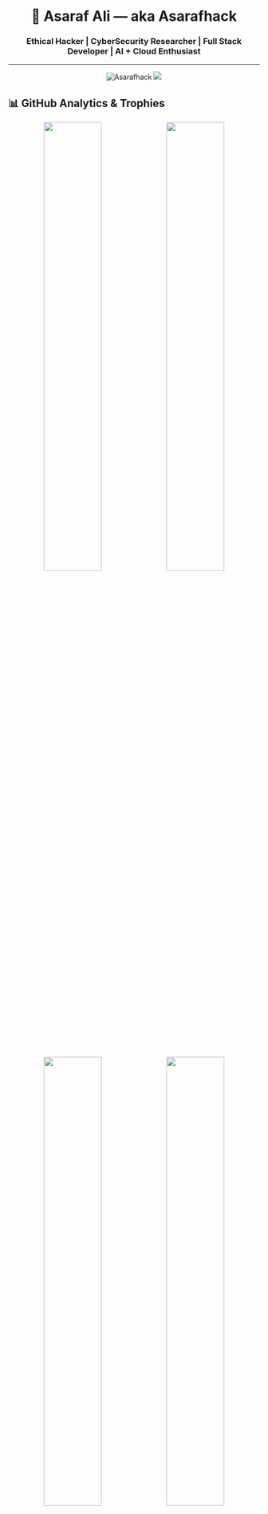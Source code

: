 <h1 align="center">🚀 Asaraf Ali — aka Asarafhack</h1>
<h3 align="center">Ethical Hacker | CyberSecurity Researcher | Full Stack Developer | AI + Cloud Enthusiast</h3>

---

<p align="center">
  <img src="https://komarev.com/ghpvc/?username=Asarafhack&label=Profile%20Views&color=brightgreen&style=for-the-badge" alt="Asarafhack" />
  <img src="https://img.shields.io/github/followers/Asarafhack?label=Followers&style=for-the-badge" />
</p>



## 📊 GitHub Analytics & Trophies

<p align="center">
  <img width="48%" src="https://github-readme-stats.vercel.app/api?username=Asarafhack&show_icons=true&theme=tokyonight&count_private=true&hide_border=false" />
  <img width="48%" src="https://github-readme-streak-stats.herokuapp.com/?user=Asarafhack&theme=tokyonight&hide_border=false" />
  <br/>
  <img width="48%" src="https://github-readme-stats.vercel.app/api/top-langs/?username=Asarafhack&layout=compact&theme=tokyonight&hide_border=false" />
  <img width="48%" src="https://github-profile-summary-cards.vercel.app/api/cards/productive-time?username=Asarafhack&theme=tokyonight&utcOffset=+5.5" />
  <br/>
  <img src="https://github-profile-trophy.vercel.app/?username=Asarafhack&theme=tokyonight&column=7&no-frame=true" />
</p>


## 👨‍💻 Tech & Tools Arsenal

### 🔐 Cybersecurity Stack:
![Nmap](https://img.shields.io/badge/Nmap-%2300599C.svg?style=for-the-badge&logo=gnu-privacy-guard&logoColor=white)
![Burp Suite](https://img.shields.io/badge/BurpSuite-FE7A16.svg?style=for-the-badge&logo=burpsuite&logoColor=white)
![Metasploit](https://img.shields.io/badge/Metasploit-004466.svg?style=for-the-badge&logo=metasploit&logoColor=white)
![Wireshark](https://img.shields.io/badge/Wireshark-1679A7.svg?style=for-the-badge&logo=wireshark&logoColor=white)
![Kali Linux](https://img.shields.io/badge/KaliLinux-557C94.svg?style=for-the-badge&logo=kalilinux&logoColor=white)
![Snort](https://img.shields.io/badge/Snort-FF0000.svg?style=for-the-badge&logoColor=white)
![OSINT](https://img.shields.io/badge/OSINT-FF69B4.svg?style=for-the-badge&logoColor=white)

### 💻 Programming Languages:
![Python](https://img.shields.io/badge/Python-3776AB?style=for-the-badge&logo=python&logoColor=white)
![Java](https://img.shields.io/badge/Java-ED8B00?style=for-the-badge&logo=openjdk&logoColor=white)
![C](https://img.shields.io/badge/C-00599C?style=for-the-badge&logo=c&logoColor=white)
![JavaScript](https://img.shields.io/badge/JavaScript-F7DF1E?style=for-the-badge&logo=javascript&logoColor=black)
![PHP](https://img.shields.io/badge/PHP-777BB4?style=for-the-badge&logo=php&logoColor=white)
![Kotlin](https://img.shields.io/badge/Kotlin-7F52FF?style=for-the-badge&logo=kotlin&logoColor=white)

### 🌐 Web & Frameworks:
![React](https://img.shields.io/badge/React-20232A?style=for-the-badge&logo=react&logoColor=61DAFB)
![Angular](https://img.shields.io/badge/Angular-DD0031?style=for-the-badge&logo=angular&logoColor=white)
![NodeJS](https://img.shields.io/badge/Node.js-339933?style=for-the-badge&logo=nodedotjs&logoColor=white)
![Flask](https://img.shields.io/badge/Flask-000000?style=for-the-badge&logo=flask&logoColor=white)
![Django](https://img.shields.io/badge/Django-092E20?style=for-the-badge&logo=django&logoColor=white)

### 🧠 AI/ML & Data Science:
![TensorFlow](https://img.shields.io/badge/TensorFlow-FF6F00?style=for-the-badge&logo=tensorflow&logoColor=white)
![NumPy](https://img.shields.io/badge/NumPy-013243?style=for-the-badge&logo=numpy&logoColor=white)
![Pandas](https://img.shields.io/badge/Pandas-150458?style=for-the-badge&logo=pandas&logoColor=white)
![Scikit Learn](https://img.shields.io/badge/scikit--learn-F7931E?style=for-the-badge&logo=scikit-learn&logoColor=white)
![Matplotlib](https://img.shields.io/badge/Matplotlib-11557C?style=for-the-badge&logo=matplotlib&logoColor=white)

### ☁️ Cloud & DevOps:
![AWS](https://img.shields.io/badge/AWS-FF9900?style=for-the-badge&logo=amazonaws&logoColor=white)
![Azure](https://img.shields.io/badge/Azure-0078D4?style=for-the-badge&logo=microsoftazure&logoColor=white)
![Google Cloud](https://img.shields.io/badge/GCP-4285F4?style=for-the-badge&logo=googlecloud&logoColor=white)
![Firebase](https://img.shields.io/badge/Firebase-FFCA28?style=for-the-badge&logo=firebase&logoColor=black)
![Docker](https://img.shields.io/badge/Docker-2496ED?style=for-the-badge&logo=docker&logoColor=white)
![Cloudflare](https://img.shields.io/badge/Cloudflare-F38020?style=for-the-badge&logo=cloudflare&logoColor=white)



## 🔥 Highlight Projects

- 🔐 **Mystery Hacked System** — CTF-style cybersecurity simulator  
- 🧠 **AI ATS Resume Builder** — React + Firebase + Gemini + OpenAI  
- 👮 **Drug Trafficking Detector** — NLP + social network analysis (SIH Finalist)  
- 🛡 **OEM Vulnerability Detector** — Firmware scanner & report engine  
- 🛒 **Smart Grocery Billing System** — Real-time billing, Firebase-linked

## 👨‍💻 Tech Stack:
Here's the toolbox I tinker with (and sometimes break 👀):

**Languages**:  
![C](https://img.shields.io/badge/c-%2300599C.svg?style=flat&logo=c&logoColor=white) 
![Java](https://img.shields.io/badge/java-%23ED8B00.svg?style=flat&logo=openjdk&logoColor=white) 
![JS](https://img.shields.io/badge/javascript-%23323330.svg?style=flat&logo=javascript&logoColor=%23F7DF1E) 
![Python](https://img.shields.io/badge/python-%2314354C.svg?style=flat&logo=python&logoColor=white)  
![Kotlin](https://img.shields.io/badge/kotlin-%237F52FF.svg?style=flat&logo=kotlin&logoColor=white) 
![PHP](https://img.shields.io/badge/php-%23777BB4.svg?style=flat&logo=php&logoColor=white) 
![Ruby](https://img.shields.io/badge/ruby-%23CC342D.svg?style=flat&logo=ruby&logoColor=white)

**Frontend & Design**:  
![HTML5](https://img.shields.io/badge/html5-%23E34F26.svg?style=flat&logo=html5&logoColor=white)  
![TailwindCSS](https://img.shields.io/badge/tailwindcss-%2338B2AC.svg?style=flat&logo=tailwind-css&logoColor=white)  
![Bootstrap](https://img.shields.io/badge/bootstrap-%23563D7C.svg?style=flat&logo=bootstrap&logoColor=white)  
![Figma](https://img.shields.io/badge/figma-%23F24E1E.svg?style=flat&logo=figma&logoColor=white)

**Backend & DevOps**:  
![NodeJS](https://img.shields.io/badge/node.js-6DA55F?style=flat&logo=node.js&logoColor=white)  
![Flask](https://img.shields.io/badge/flask-%23000.svg?style=flat&logo=flask&logoColor=white)  
![Django](https://img.shields.io/badge/django-%23092E20.svg?style=flat&logo=django&logoColor=white)  
![Firebase](https://img.shields.io/badge/firebase-%23039BE5.svg?style=flat&logo=firebase)

**Databases**:  
![MongoDB](https://img.shields.io/badge/MongoDB-%234ea94b.svg?style=flat&logo=mongodb&logoColor=white)  
![SQLite](https://img.shields.io/badge/sqlite-%2307405e.svg?style=flat&logo=sqlite&logoColor=white)  
![MySQL](https://img.shields.io/badge/mysql-%2300f.svg?style=flat&logo=mysql&logoColor=white)

**Cloud & Infra**:  
![AWS](https://img.shields.io/badge/AWS-%23FF9900.svg?style=flat&logo=amazon-aws&logoColor=white)  
![Azure](https://img.shields.io/badge/azure-%230072C6.svg?style=flat&logo=microsoftazure&logoColor=white)  
![Google Cloud](https://img.shields.io/badge/GoogleCloud-%234285F4.svg?style=flat&logo=google-cloud&logoColor=white)

**Data & AI**:  
![NumPy](https://img.shields.io/badge/numpy-%23013243.svg?style=flat&logo=numpy&logoColor=white)  
![Pandas](https://img.shields.io/badge/pandas-%23150458.svg?style=flat&logo=pandas&logoColor=white)  
![Matplotlib](https://img.shields.io/badge/Matplotlib-%23ffffff.svg?style=flat&logo=Matplotlib&logoColor=black)  
![SciKit Learn](https://img.shields.io/badge/scikit_learn-%23F7931E.svg?style=flat&logo=scikit-learn&logoColor=white)



## 📊 GitHub Stats:
![](https://github-readme-stats.vercel.app/api?username=Asarafhack&theme=dark&hide_border=false&include_all_commits=true&count_private=true)  
![](https://github-readme-streak-stats.herokuapp.com/?user=Asarafhack&theme=dark&hide_border=false)  
![](https://github-readme-stats.vercel.app/api/top-langs/?username=Asarafhack&theme=dark&hide_border=false&layout=compact)

## 🕶 Cybersecurity Arsenal

> "While others scroll, I scan. While others post, I probe. I'm not just browsing — I'm watching the wire."

### 🛡️ Core Domains:
- **Ethical Hacking & Penetration Testing**
- **Threat Intelligence & Reconnaissance (OSINT)**
- **Web Application Security (OWASP Top 10)**
- **Cloud & DevSecOps Security**
- **Malware Analysis & Reverse Engineering (Basics)**
- **Cryptography & Secure Protocols**
- **Network Security & Packet Analysis**
- **API Security & JWT Exploitation**
- **System & Application Hardening**
- **IoT & OEM Device Vulnerability Scanning**



## 🧰 Cybersecurity Tools I Use:
| Category              | Tools & Tech Stack |
|----------------------|--------------------|
| **Scanning & Recon** | `Nmap`, `Nikto`, `WhatWeb`, `theHarvester`, `Amass`, `Shodan`, `Maltego` |
| **Web Hacking**      | `Burp Suite`, `OWASP ZAP`, `sqlmap`, `XSSer`, `Postman`, `WFuzz`, `JWT.io` |
| **Password Attacks** | `Hydra`, `John the Ripper`, `Hashcat` |
| **Payloads & Exploits** | `Metasploit`, `msfvenom`, `Exploit-DB`, `Searchsploit` |
| **Forensics**        | `Autopsy`, `Volatility`, `binwalk`, `ExifTool` |
| **Network Analysis** | `Wireshark`, `tcpdump`, `Ettercap`, `Snort`, `Zeek` |
| **Hardening Tools**  | `ufw`, `fail2ban`, `iptables`, `AppArmor` |
| **Bug Bounty Ready** | `HackerOne`, `Bugcrowd`, `Burp Collaborator`, `Google Dorking` |
| **Scripting**        | `Python`, `Bash`, `PowerShell`, `JavaScript` |


## 🧠 What I'm Into:
- 🔐 Ethical Hacking & Offensive Security  
- 🤖 Artificial Intelligence & Machine Learning  
- 🌐 Web3, Blockchain, and Smart Contracts  
- 📊 Data Science & Visualization  
- 💼 SAP Security & Enterprise Tools  
- ☁️ Cloud Engineering on AWS | GCP | Azure  
- 📱 Android & Full Stack App Development



## 📦 Certifications & Learning Paths:
- 🧠 **Google Cybersecurity Professional Certificate (Ongoing)**
- 📡 **TryHackMe: Offensive Pentesting & Red Teaming**
- 🔐 **Cisco CyberOps Basics**
- 🧬 **AI + Security Projects via Coursera**
- 🛠️ **Bug Bounty Hunter: Real Report Analyzer (self-learning)**


## 📫 Connect with Me

[![Instagram](https://img.shields.io/badge/@Handsomeasaraf-E4405F?style=for-the-badge&logo=instagram&logoColor=white)](https://instagram.com/Handsomeasaraf)  
[![LinkedIn](https://img.shields.io/badge/LinkedIn-Asaraf%20Ali-0077B5?style=for-the-badge&logo=linkedin&logoColor=white)](https://linkedin.com/in/Asaraf(hacker)Ali)  
📧 Email: **asarafcybertech@gmail.com**



## 🧠 Final Words

> _"Hack the ignorance. Secure the future."_  
> — Shadow Guy aka `Asarafhack`

<!-- Built with passion, payloads, and paranoia -->
  
  
